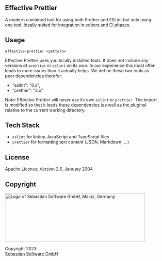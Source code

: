 ## Effective Prettier

A modern combined tool for using both Prettier and ESLint but only using one tool. Ideally suited for integration in editors and CI phases.

## Usage

`effective-prettier <pattern>`

Effective Prettier uses you locally installed tools. It does not include any versions of `prettier` or `eslint` on its own. In our experience this most often leads to more issues than it actually helps. We define these two tools as peer dependencies therefor:

- "eslint": "8.x",
- "prettier": "3.x"

Note: Effective Prettier will never use its own `eslint` or `prettier`. The import is modified so that it loads these dependencies (as well as the plugins) relative to the current working directory.

## Tech Stack

- `eslint` for linting JavaScript and TypeScript files
- `prettier` for formatting text content (JSON, Markdown, ...)

## License

[Apache License; Version 2.0, January 2004](http://www.apache.org/licenses/LICENSE-2.0)

## Copyright

<img src="https://cdn.rawgit.com/sebastian-software/sebastian-software-brand/0d4ec9d6/sebastiansoftware-en.svg" alt="Logo of Sebastian Software GmbH, Mainz, Germany" width="460" height="160"/>

Copyright 2023<br/>[Sebastian Software GmbH](https://www.sebastian-software.de)
